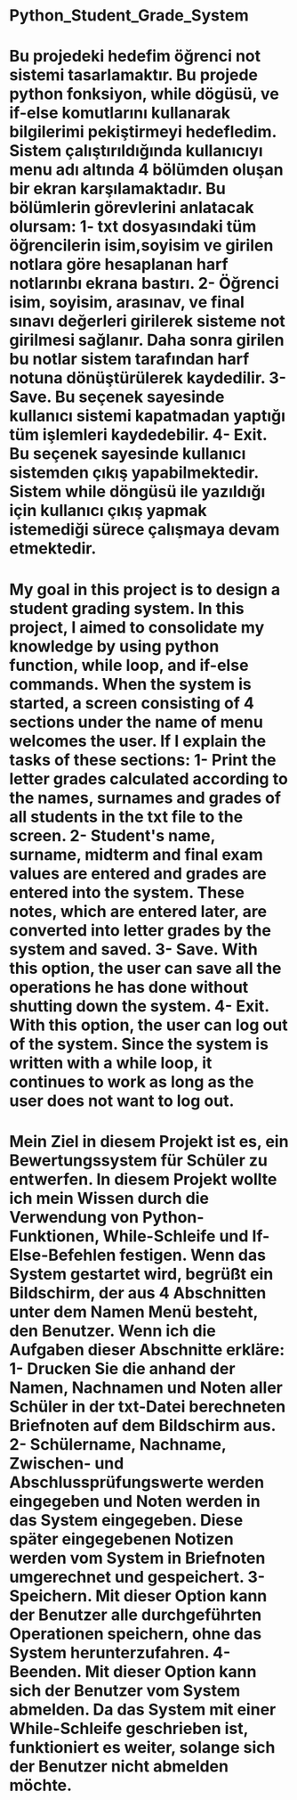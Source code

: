 # Python_Student_Grade_System


# Bu projedeki hedefim öğrenci not sistemi tasarlamaktır. Bu projede python fonksiyon, while dögüsü, ve if-else komutlarını kullanarak bilgilerimi pekiştirmeyi hedefledim. Sistem çalıştırıldığında kullanıcıyı menu adı altında 4 bölümden oluşan bir ekran karşılamaktadır. Bu bölümlerin görevlerini anlatacak olursam: 1- txt dosyasındaki tüm öğrencilerin isim,soyisim ve girilen notlara göre hesaplanan harf notlarınbı ekrana bastırı. 2- Öğrenci isim, soyisim, arasınav, ve final sınavı değerleri girilerek sisteme not girilmesi sağlanır. Daha sonra girilen bu notlar sistem tarafından harf notuna dönüştürülerek kaydedilir. 3- Save. Bu seçenek sayesinde kullanıcı sistemi kapatmadan yaptığı tüm işlemleri kaydedebilir. 4- Exit. Bu seçenek sayesinde kullanıcı sistemden çıkış yapabilmektedir. Sistem while döngüsü ile yazıldığı için kullanıcı çıkış yapmak istemediği sürece çalışmaya devam etmektedir. 



# My goal in this project is to design a student grading system. In this project, I aimed to consolidate my knowledge by using python function, while loop, and if-else commands. When the system is started, a screen consisting of 4 sections under the name of menu welcomes the user. If I explain the tasks of these sections: 1- Print the letter grades calculated according to the names, surnames and grades of all students in the txt file to the screen. 2- Student's name, surname, midterm and final exam values are entered and grades are entered into the system. These notes, which are entered later, are converted into letter grades by the system and saved. 3- Save. With this option, the user can save all the operations he has done without shutting down the system. 4- Exit. With this option, the user can log out of the system. Since the system is written with a while loop, it continues to work as long as the user does not want to log out.



# Mein Ziel in diesem Projekt ist es, ein Bewertungssystem für Schüler zu entwerfen. In diesem Projekt wollte ich mein Wissen durch die Verwendung von Python-Funktionen, While-Schleife und If-Else-Befehlen festigen. Wenn das System gestartet wird, begrüßt ein Bildschirm, der aus 4 Abschnitten unter dem Namen Menü besteht, den Benutzer. Wenn ich die Aufgaben dieser Abschnitte erkläre: 1- Drucken Sie die anhand der Namen, Nachnamen und Noten aller Schüler in der txt-Datei berechneten Briefnoten auf dem Bildschirm aus. 2- Schülername, Nachname, Zwischen- und Abschlussprüfungswerte werden eingegeben und Noten werden in das System eingegeben. Diese später eingegebenen Notizen werden vom System in Briefnoten umgerechnet und gespeichert. 3- Speichern. Mit dieser Option kann der Benutzer alle durchgeführten Operationen speichern, ohne das System herunterzufahren. 4- Beenden. Mit dieser Option kann sich der Benutzer vom System abmelden. Da das System mit einer While-Schleife geschrieben ist, funktioniert es weiter, solange sich der Benutzer nicht abmelden möchte.
